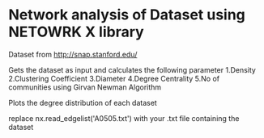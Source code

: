 # Network analysis of Dataset using NETOWRK X library

Dataset from http://snap.stanford.edu/

Gets the dataset as input and calculates the following parameter 
1.Density
2.Clustering Coefficient
3.Diameter
4.Degree Centrality
5.No of communities using Girvan Newman Algorithm

Plots the degree distribution of each dataset

replace nx.read_edgelist('A0505.txt') with your .txt file containing the dataset
